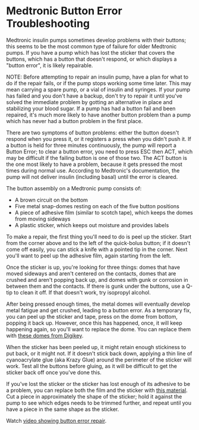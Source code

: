 # Medtronic Button Error Troubleshooting

Medtronic insulin pumps sometimes develop problems with their buttons; this seems to be the most common type of failure for older Medtronic pumps. If you have a pump which has lost the sticker that covers the buttons, which has a button that doesn't respond, or which displays a "button error", it is likely repairable.

NOTE: Before attempting to repair an insulin pump, have a plan for what to do if the repair fails, or if the pump stops working some time later. This may mean carrying a spare pump, or a vial of insulin and syringes. If your pump has failed and you don't have a backup, don't try to repair it until you've solved the immediate problem by gotting an alternative in place and stabilizing your blood sugar. If a pump has had a button fail and been repaired, it's much more likely to have another button problem than a pump which has never had a button problem in the first place.

There are two symptoms of button problems: either the button doesn't respond when you press it, or it registers a press when you didn't push it. If a button is held for three minutes continuously, the pump will report a Button Error; to clear a button error, you need to press ESC then ACT, which may be difficult if the failing button is one of those two. The ACT button is the one most likely to have a problem, because it gets pressed the most times during normal use. According to Medtronic's documentation, the pump will not deliver insulin (including basal) until the error is cleared.

The button assembly on a Medtronic pump consists of:

* A brown circuit on the bottom
* Five metal snap-domes resting on each of the five button positions
* A piece of adhesive film (similar to scotch tape), which keeps the domes from moving sideways
* A plastic sticker, which keeps out moisture and provides labels

To make a repair, the first thing you'll need to do is peel up the sticker. Start from the corner above and to the left of the quick-bolus button; if it doesn't come off easily, you can stick a knife with a pointed tip in the corner. Next you'll want to peel up the adhesive film, again starting from the left.

Once the sticker is up, you're looking for three things: domes that have moved sideways and aren't centered on the contacts, domes that are crushed and aren't popping back up, and domes with gunk or corrosion in between them and the contacts. If there is gunk under the buttons, use a Q-tip to clean it off. If that doesn't work, try isopropyl alcohol.

After being pressed enough times, the metal domes will eventually develop metal fatigue and get crushed, leading to a button error. As a temporary fix, you can peel up the sticker and tape, press on the dome from bottom, popping it back up. However, once this has happened, once, it will keep happening again, so you'll want to replace the dome. You can replace them with [these domes from Digikey](https://www.digikey.com/product-detail/en/keystone-electronics/5133TR/36-5133CT-ND/6834345).

When the sticker has been peeled up, it might retain enough stickiness to put back, or it might not. If it doesn't stick back down, applying a thin line of cyanoacrylate glue (aka Krazy Glue) around the perimeter of the sticker will work. Test all the buttons before gluing, as it will be difficult to get the sticker back off once you've done this.

If you've lost the sticker or the sticker has lost enough of its adhesive to be a problem, you can replace both the film and the sticker with [this material](https://www.digikey.com/product-detail/en/keystone-electronics/5200/36-5200-ND/6834332). Cut a piece in approximately the shape of the sticker; hold it against the pump to see which edges needs to be trimmed further, and repeat until you have a piece in the same shape as the sticker.


Watch [video showing button error repair](https://www.youtube.com/watch?v=nWRVSHXN5cQ).
